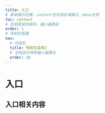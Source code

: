 ```yaml
---
title: 入口
# 菜单展示在哪，content在内容区域展示，menu左侧
toc: content
# 左侧菜单的顺序，越小越靠前
order: 1
# 导航栏配置
nav:
  # 分组名
  title: 导航栏菜单2
  # 文档显示顺序越小越靠左
  order: 10
---
```


# 入口

## 入口相关内容
